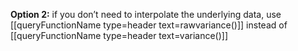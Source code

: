 
**Option 2:** if you don’t need to interpolate the underlying data,
use [[queryFunctionName type=header text=rawvariance()]] instead of [[queryFunctionName type=header text=variance()]]

